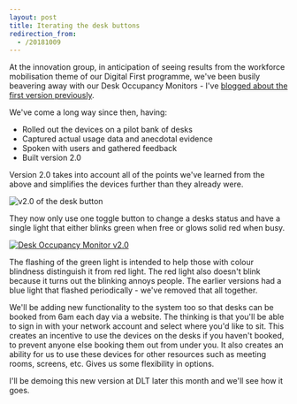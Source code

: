 ```yaml
---
layout: post
title: Iterating the desk buttons
redirection_from:
  - /20181009
---
```

At the innovation group, in anticipation of seeing results from the workforce mobilisation theme of our Digital First programme, we've been busily beavering away with our Desk Occupancy Monitors - I've [blogged about the first version previously](/20180829).

We've come a long way since then, having:

* Rolled out the devices on a pilot bank of desks
* Captured actual usage data and anecdotal evidence
* Spoken with users and gathered feedback
* Built version 2.0

Version 2.0 takes into account all of the points we've learned from the above and simplifies the devices further than they already were. 

![v2.0 of the desk button](https://pbs.twimg.com/media/Dn3siHTXsAAgT6g.jpg)

They now only use one toggle button to change a desks status and have a single light that either blinks green when free or glows solid red when busy.

[![Desk Occupancy Monitor v2.0](https://img.youtube.com/vi/movcK6mVciE/0.jpg)](https://www.youtube.com/watch?v=movcK6mVciE)

The flashing of the green light is intended to help those with colour blindness distinguish it from red light. The red light also doesn't blink because it turns out the blinking annoys people. The earlier versions had a blue light that flashed periodically - we've removed that all together.

We'll be adding new functionality to the system too so that desks can be booked from 6am each day via a website. The thinking is that you'll be able to sign in with your network account and select where you'd like to sit. This creates an incentive to use the devices on the desks if you haven't booked, to prevent anyone else booking them out from under you. It also creates an ability for us to use these devices for other resources such as meeting rooms, screens, etc. Gives us some flexibility in options.

I'll be demoing this new version at DLT later this month and we'll see how it goes.
